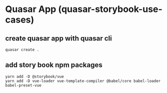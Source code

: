 # Quasar App (quasar-storybook-use-cases)

## create quasar app with quasar cli

```
quasar create .
```

## add story book npm packages

```
yarn add -D @storybook/vue
yarn add -D vue-loader vue-template-compiler @babel/core babel-loader babel-preset-vue
```

```add storybook command to package.json

```

